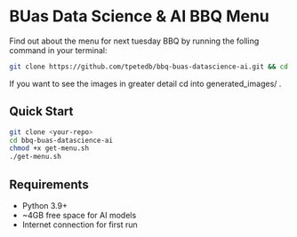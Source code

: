 
# BUas Data Science & AI BBQ Menu

Find out about the menu for next tuesday BBQ by running the folling command in your terminal: 

```bash
git clone https://github.com/tpetedb/bbq-buas-datascience-ai.git && cd bbq-buas-datascience-ai && chmod +x get-menu.sh && ./get-menu.sh
```


If you want to see the images in greater detail cd into generated_images/ .

## Quick Start

```bash
git clone <your-repo>
cd bbq-buas-datascience-ai
chmod +x get-menu.sh
./get-menu.sh
```

## Requirements

- Python 3.9+
- ~4GB free space for AI models
- Internet connection for first run
